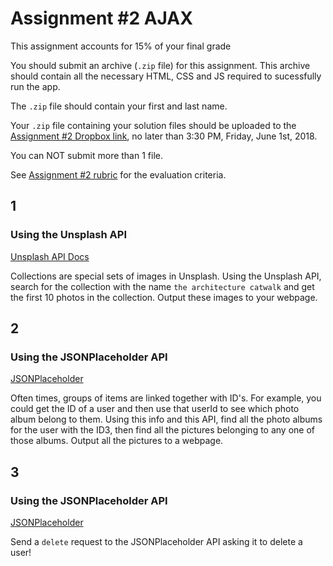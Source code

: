 # Assignment #2 AJAX

This assignment accounts for 15% of your final grade

You should submit an archive (`.zip` file) for this assignment. This archive should contain all the necessary HTML, CSS and JS required to sucessfully run the app.

The `.zip` file should contain your first and last name.

Your `.zip` file containing your solution files should be uploaded to the [Assignment #2 Dropbox link](https://www.dropbox.com/request/aXNuQtpMRdml5XuJ1Cja), no later than 3:30 PM, Friday, June 1st, 2018.

You can NOT submit more than 1 file. 

See [Assignment #2 rubric](https://github.com/jniziol/JS-Design-Patterns-Front-End-Frameworks/blob/master/Assignment%202%20-%20Rubric%20-%20Rubric%20.pdf) for the evaluation criteria.


## 1

### Using the Unsplash API
[Unsplash API Docs](https://unsplash.com/documentation)

Collections are special sets of images in Unsplash. Using the Unsplash API, search for the collection with the name `the architecture catwalk` and get the first 10 photos in the collection. Output these images to your webpage.


## 2 

### Using the JSONPlaceholder API
[JSONPlaceholder](https://jsonplaceholder.typicode.com/)

Often times, groups of items are linked together with ID's. For example, you could get the ID of a user and then use that userId to see which photo album belong to them. Using this info and this API, find all the photo albums for the user with the ID3, then find all the pictures belonging to any one of those albums. Output all the pictures to a webpage.

## 3

### Using the JSONPlaceholder API
[JSONPlaceholder](https://jsonplaceholder.typicode.com/)

Send a `delete` request to the JSONPlaceholder API asking it to delete a user!
